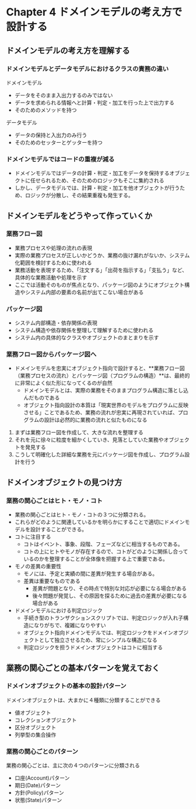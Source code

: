 # Chapter 4 ドメインモデルの考え方で設計する

## ドメインモデルの考え方を理解する

### ドメインモデルとデータモデルにおけるクラスの責務の違い

ドメインモデル

- データをそのまま入出力するのみではない
- データを求められる情報へと計算・判定・加工を行った上で出力する
- そのためのメソッドを持つ

データモデル

- データの保持と入出力のみ行う
- そのためのセッターとゲッターを持つ

### ドメインモデルではコードの重複が減る

- ドメインモデルではデータの計算・判定・加工をデータを保持するオブジェクトに任せられるため、そのためのロジックもそこに集約される
- しかし、データモデルでは、計算・判定・加工を他オブジェクトが行うため、ロジックが分散し、その結果重複も発生する。

## ドメインモデルをどうやって作っていくか

### 業務フロー図

- 業務プロセスや処理の流れの表現
- 実際の業務プロセスが正しいかどうか、業務の抜け漏れがないか、システム化範囲を検討するために使われる
- 業務活動を表現するため、「注文する」「出荷を指示する」「支払う」など、具体的な業務活動や処理を示す
- ここでは活動そのものが焦点となり、パッケージ図のようにオブジェクト構造やシステム内部の要素の名前が出てこない場合がある

### パッケージ図

- システム内部構造・依存関係の表現
- システム構造や依存関係を整理して理解するために使われる
- システム内の具体的なクラスやオブジェクトのまとまりを示す

### 業務フロー図からパッケージ図へ

- ドメインモデルを忠実にオブジェクト指向で設計すると、**業務フロー図（業務プロセスの流れ）とパッケージ図（プログラムの構造）**は、最終的に非常によく似た形になってくるのが自然
  - ドメインモデルとは、実際の業務をそのままプログラム構造に落とし込んだものである
  - オブジェクト指向設計の本質は「現実世界のモデルをプログラムに反映させる」ことであるため、業務の流れが忠実に再現されていれば、プログラムの設計は必然的に業務の流れと似たものになる

1. まずは業務フロー図を作成して、大きな流れを整理する
2. それを元に徐々に粒度を細かくしていき、見落としていた業務やオブジェクトを発見する
3. こうして明確化した詳細な業務を元にパッケージ図を作成し、プログラム設計を行う

## ドメインオブジェクトの見つけ方

### 業務の関心ごとはヒト・モノ・コト

- 業務の関心ごとはヒト・モノ・コトの３つに分類される。
- これらがどのように関連しているかを明らかにすることで適切にドメインモデルを設計することができる。
- コトに注目する
  - コトはイベント、事象、段階、フェーズなどに相当するものである。
  - コトの上にヒトやモノが存在するので、コトがどのように関係し合っているのかを整理することが全体像を把握する上で重要である。
- モノの差異の重要性
  - モノには、予定と実績の間に差異が発生する場合がある。
  - 差異は重要なものである
    - 差異が問題となり、その時点で特別な対応が必要になる場合がある
    - 後々問題が発覚し、その原因を探るために過去の差異が必要になる場合がある
- ドメインモデルにおける判定ロジック
  - 手続き型のトランザクションスクリプトでは、判定ロジックが入れ子構造になりがちで、複雑になりやすい
  - オブジェクト指向ドメインモデルでは、判定ロジックをドメインオブジェクトとして独立させるため、常にシンプルな構造になる
  - 判定ロジックを担うドメインオブジェクトはコトに相当する

## 業務の関心ごとの基本パターンを覚えておく

### ドメインオブジェクトの基本の設計パターン

ドメインオブジェクトは、大まかに４種類に分類することができる

- 値オブジェクト
- コレクションオブジェクト
- 区分オブジェクト
- 列挙型の集合操作

### 業務の関心ごとのパターン

業務の関心ごとは、主に次の４つのパターンに分類される

- 口座(Account)パターン
- 期日(Date)パターン
- 方針(Policy)パターン
- 状態(State)パターン
